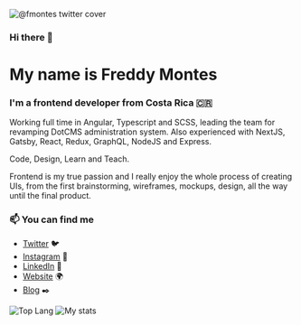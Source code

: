 
![@fmontes twitter cover](https://user-images.githubusercontent.com/751424/101717208-74769080-3a64-11eb-9068-bd8dc6b6c5e3.png)


### Hi there 👋
# My name is Freddy Montes
### I'm a frontend developer from Costa Rica 🇨🇷

Working full time in Angular, Typescript and SCSS, leading the team for revamping DotCMS administration system. Also experienced with NextJS, Gatsby, React, Redux, GraphQL, NodeJS and Express.

Code, Design, Learn and Teach.

Frontend is my true passion and I really enjoy the whole process of creating UIs, from the first brainstorming, wireframes, mockups, design, all the way until the final product. 

### 📫 You can find me
- [Twitter](https://twitter.com/fmontes) 🐦
- [Instagram](https://instagram.com/fmontes) 📸
- [LinkedIn](https://linkedin.com/in/fmontes) 💼
- [Website](https://fmontes.com) 🌍
- [Blog](https://fmontes.com) ✒️


![Top Lang](https://github-readme-stats.vercel.app/api/top-langs/?username=fmontes&theme=cobalt)
![My stats](https://github-readme-stats.vercel.app/api?username=fmontes&count_private=true&show_icons=true&theme=cobalt)


